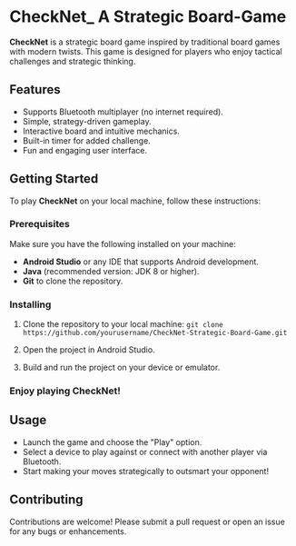 # CheckNet_ A Strategic Board-Game


**CheckNet** is a strategic board game inspired by traditional board games with modern twists. This game is designed for players who enjoy tactical challenges and strategic thinking. 

## Features
- Supports Bluetooth multiplayer (no internet required).
- Simple, strategy-driven gameplay.
- Interactive board and intuitive mechanics.
- Built-in timer for added challenge.
- Fun and engaging user interface.


## Getting Started

To play **CheckNet** on your local machine, follow these instructions:

### Prerequisites
Make sure you have the following installed on your machine:
- **Android Studio** or any IDE that supports Android development.
- **Java** (recommended version: JDK 8 or higher).
- **Git** to clone the repository.

### Installing

1. Clone the repository to your local machine:
   `git clone https://github.com/yourusername/CheckNet-Strategic-Board-Game.git`

2.  Open the project in Android Studio.

3.  Build and run the project on your device or emulator.

### Enjoy playing CheckNet!

## Usage
- Launch the game and choose the "Play" option.
- Select a device to play against or connect with another player via Bluetooth.
- Start making your moves strategically to outsmart your opponent!
## Contributing
Contributions are welcome! Please submit a pull request or open an issue for any bugs or enhancements.





   
